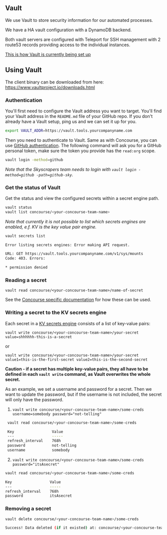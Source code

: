 ## Vault

We use Vault to store security information for our automated processes.

We have a HA vault configuration with a DynamoDB backend.

Both vault servers are configured with Teleport for SSH management with
2 route53 records providing access to the individual instances.

[This is how Vault is currently being set up](https://github.com/skyscrapers/terraform-vault)

## Using Vault

The client binary can be downloaded from here: https://www.vaultproject.io/downloads.html

### Authentication

You'll first need to configure the Vault address you want to target.
You'll find your Vault address in the `README.md` file of your GitHub repo. If you don't already have a Vault setup, ping us and we can set it up for you.

```bash
export VAULT_ADDR=https://vault.tools.yourcompanyname.com
```

Then you need to authenticate to Vault. Same as with Concourse, you can use [GitHub authentication](https://www.vaultproject.io/docs/auth/github.html). The following command will ask you for a GitHub personal token, make sure the token you provide has the `read:org` scope.

```bash
vault login -method=github
```

*Note that the Skyscrapers team needs to login with `vault login -method=github -path=github-sky`.*

### Get the status of Vault

Get the status and view the configured secrets within a secret engine path.

```bash
vault status
vault list concourse/<your-concourse-team-name>
```

*Note that currently it is not possible to list which secrets engines are enabled, e.f. KV is the key value pair engine.*

```bash
vault secrets list

Error listing secrets engines: Error making API request.

URL: GET https://vault.tools.yourcompanyname.com/v1/sys/mounts
Code: 403. Errors:

* permission denied
```

### Reading a secret

`vault read concourse/<your-concourse-team-name>/name-of-secret`

See the [Concourse specific documentation](./concourse.md) for how these can be used.

### Writing a secret to the KV secrets engine

Each secret in a [KV secrets engine](https://www.vaultproject.io/docs/secrets/kv/index.html) consists of a list of key-value pairs:

`vault write concourse/<your-concourse-team-name>/your-secret value=shhhhhh-this-is-a-secret`

or

`vault write concourse/<your-concourse-team-name>/your-secret value1=this-is-the-first-secret value2=this-is-the-second-secret`

**Caution - if a secret has multiple key-value pairs, they all have to be defined in each `vault write` command, as Vault overwrites the whole secret.**

As an example, we set a username and password for a secret. Then we want to update the password, but if the username is not included, the secret will only have the password.

1. `vault write concourse/<your-concourse-team-name>/some-creds username=somebody password="not-telling"`

```bash
 vault read concourse/<your-concourse-team-name>/some-creds

 Key                 Value
 ---                 -----
 refresh_interval    768h
 password            not-telling
 username            somebody

```

2. `vault write concourse/<your-concourse-team-name>/some-creds password="itsAsecret"`

```bash
vault read concourse/<your-concourse-team-name>/some-creds

Key                 Value
---                 -----
refresh_interval    768h
password            itsAsecret
```

### Removing a secret

```bash
vault delete concourse/<your-concourse-team-name>/some-creds

Success! Data deleted (if it existed) at: concourse/<your-concourse-team-name>/some-creds
```
